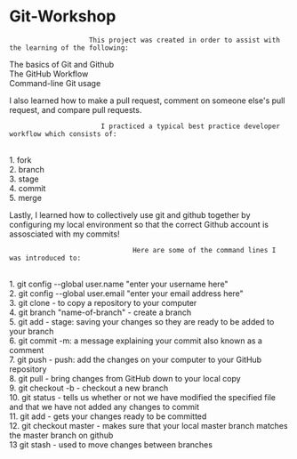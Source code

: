 # Git-Workshop
                        This project was created in order to assist with the learning of the following:

The basics of Git and Github
<br>The GitHub Workflow
<br>Command-line Git usage

I also learned how to make a pull request, comment on someone else's pull request, and compare pull requests. 

                           I practiced a typical best practice developer workflow which consists of: 

<br>1. fork
<br>2. branch
<br>3. stage
<br>4. commit
<br>5. merge

Lastly, I learned how to collectively use git and github together by configuring my local environment so that the correct Github account is assosciated with my commits! 

                                   Here are some of the command lines I was introduced to:

<br>1. git config --global user.name "enter your username here"
<br>2. git config --global user.email "enter your email address here"
<br>3. git clone - to copy a repository to your computer
<br>4. git branch "name-of-branch" - create a branch
<br>5. git add - stage: saving your changes so they are ready to be added to your branch 
<br>6. git commit -m: a message explaining your commit also known as a comment
<br>7. git push - push: add the changes on your computer to your GitHub repository 
<br>8. git pull - bring changes from GitHub down to your local copy
<br>9. git checkout -b - checkout a new branch
<br>10. git status - tells us whether or not we have modified the specified file and that we have not added any changes to commit
<br>11. git add - gets your changes ready to be committed
<br>12. git checkout master - makes sure that your local master branch matches the master branch on github
<br>13 git stash - used to move changes between branches 



